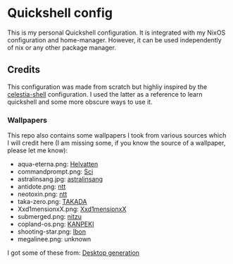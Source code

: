 # Quickshell config

This is my personal Quickshell configuration. It is integrated with my NixOS configuration
and home-manager. However, it can be used independently of nix or any other package manager.

## Credits

This configuration was made from scratch but highliy inspired by the [celestia-shell](https://github.com/caelestia-dots/shell)
configuration. I used the latter as a reference to learn quickshell and some more
obscure ways to use it.

### Wallpapers

This repo also contains some wallpapers I took from various sources which I will
credit here (I am missing some, if you know the source of a wallpaper, please let
me know):

- aqua-eterna.png: [Helvatten](https://x.com/helvatten)
- commandprompt.png: [Sci](https://x.com/scidsgn)
- astralinsang.jpg: [astralinsang](https://x.com/astralinsang)
- antidote.png: [ntt](https://x.com/ntt__art)
- neotoxin.png: [ntt](https://x.com/ntt__art)
- taka-zero.png: [TAKADA](https://x.com/takada_dot)
- Xxd1mensionxX.png: [Xxd1mensionxX](https://x.com/Xxd1mensionxX)
- submerged.png: [nitzu](https://x.com/nitzukai)
- copland-os.png: [KANPEKI](https://www.newgrounds.com/art/view/kanpeki/copland-os-tachibana-wallpaper-neo-y2k-remake)
- shooting-star.png: [Ibon](https://x.com/birdfrogdraws)
- megalinee.png: unknown

I got some of these from: [Desktop generation](https://x.com/dsktpGeneration/status/1838629270349815861)

